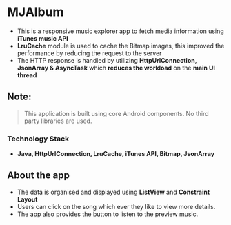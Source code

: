 # MJAlbum

* This is a responsive music explorer app to fetch media information using **iTunes music API**
*	**LruCache** module is used to cache the Bitmap images, this improved the performance by reducing the request to the server
*	The HTTP response is handled by utilizing **HttpUrlConnection, JsonArray & AsyncTask** which **reduces the workload** on the **main UI thread** 

## Note:
> This application is built using core Android components. No third party libraries are used.

### Technology Stack
* **Java, HttpUrlConnection, LruCache, iTunes API, Bitmap, JsonArray**

## About the app

* The data is organised and displayed using **ListView** and **Constraint Layout**
* Users can click on the song which ever they like to view more details.
* The app also provides the button to listen to the preview music.
